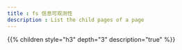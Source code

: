 ```yaml
---
title : fs 信息可观测性
description : List the child pages of a page
---
```



{{% children style="h3" depth="3" description="true" %}}






